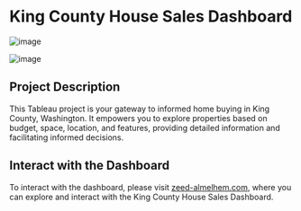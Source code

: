 # King County House Sales Dashboard

![image](https://github.com/Zeed-Almelhem/King-County-House-Sales-Dashboard/assets/142832914/fe06d763-c3f8-41cd-998d-a048f89104ed)

![image](https://github.com/Zeed-Almelhem/King-County-House-Sales-Dashboard/assets/142832914/392e2609-7120-42b3-9171-7f384e202adf)



## Project Description

This Tableau project is your gateway to informed home buying in King County, Washington. It empowers you to explore properties based on budget, space, location, and features, providing detailed information and facilitating informed decisions.

## Interact with the Dashboard

To interact with the dashboard, please visit [zeed-almelhem.com](http://zeed-almelhem.com/dashboard6), where you can explore and interact with the King County House Sales Dashboard.

